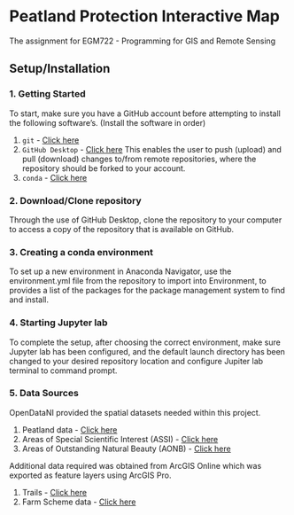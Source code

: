 # Peatland Protection Interactive Map
The assignment for EGM722 -  Programming for GIS and Remote Sensing

## Setup/Installation 

### 1. Getting Started
To start, make sure you have a GitHub account before attempting to install the following software’s. 
(Install the software in order)

1. `git` - [Click here](https://git-scm.com/downloads)
2. `GitHub Desktop` - [Click here](https://github.com/apps/desktop) This enables the user to push (upload) and pull (download) changes to/from remote repositories, where the repository should be forked to your account.
3. `conda` - [Click here](https://www.anaconda.com/docs/getting-started/anaconda/install)
   
### 2. Download/Clone repository
Through the use of GitHub Desktop, clone the repository to your computer to access a copy of the repository that is available on GitHub. 

### 3. Creating a conda environment
To set up a new environment in Anaconda Navigator, use the environment.yml file from the repository to import into Environment, to provides a list of the packages for the package management system to find and install.

### 4. Starting Jupyter lab
To complete the setup, after choosing the correct environment, make sure Jupyter lab has been configured, and the default launch directory has been changed to  your desired repository location and configure Jupiter lab terminal to command prompt.

### 5. Data Sources
OpenDataNI provided the spatial datasets needed within this project.

1. Peatland data - [Click here](https://admin.opendatani.gov.uk/dataset/priority-habitats-peatland/resource/79198aff-6624-4446-9bb6-e2c462c8c40f)
2. Areas of Special Scientific Interest (ASSI) - [Click here](https://www.opendatani.gov.uk/dataset/areas-of-special-scientific-interest)
3. Areas of Outstanding Natural Beauty (AONB) - [Click here](https://admin.opendatani.gov.uk/dataset/areas-of-outstanding-natural-beauty)

Additional data required was obtained from ArcGIS Online which was exported as feature layers using ArcGIS Pro.

1. Trails - [Click here](https://www.arcgis.com/home/item.html?id=881115156f08432a8dbd38b40d56bc4a)
2. Farm Scheme data - [Click here](https://www.arcgis.com/home/item.html?id=881115156f08432a8dbd38b40d56bc4a)